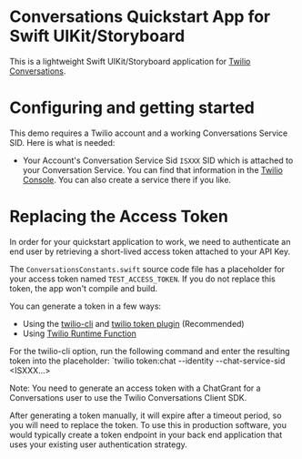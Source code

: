 # Conversations Quickstart App for Swift UIKit/Storyboard

This is a lightweight Swift UIKit/Storyboard application for [Twilio Conversations](https://www.twilio.com/docs/conversations).

# Configuring and getting started

This demo requires a Twilio account and a working Conversations Service SID.
Here is what is needed:

* Your Account's Conversation Service Sid `ISXXX` SID which is attached to your Conversation Service. You can find that information in the [Twilio Console](https://www.twilio.com/console/conversations/services). You can also create a service there if you like.

# Replacing the Access Token
In order for your quickstart application to work, we need to authenticate an end user by retrieving a short-lived access token attached to your API Key. 

The `ConversationsConstants.swift` source code file has a placeholder for your access token named  `TEST_ACCESS_TOKEN`. If you do not replace this token, the app won't compile and build.

You can generate a token in a few ways:
* Using the [twilio-cli](https://www.twilio.com/docs/twilio-cli/quickstart) and [twilio token plugin](https://github.com/twilio-labs/plugin-token) (Recommended)
* Using [Twilio Runtime Function](https://www.twilio.com/docs/runtime/functions)

 For the twilio-cli option, run the following command and enter the resulting token into the placeholder:
 `twilio token:chat --identity <The test username> --chat-service-sid <ISXXX...>

Note: You need to generate an access token with a ChatGrant for a Conversations user to use the Twilio Conversations Client SDK.

After generating a token manually, it will expire after a timeout period, so you will need to replace the token. To use this in production software, you would typically create a token endpoint in your back end application that uses your existing user authentication strategy.
